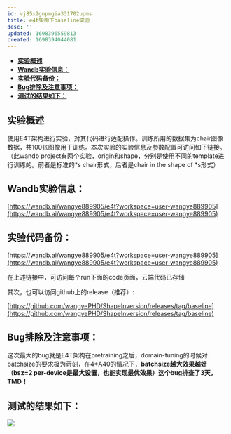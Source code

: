 ```yaml
---
id: vj85x2gnpmgia331702upms
title: e4t架构下baseline实验
desc: ''
updated: 1698396559813
created: 1698394044081
---
```

- [**实验概述**](#实验概述)
- [**Wandb实验信息**：](#wandb实验信息)
- [**实验代码备份：**](#实验代码备份)
- [**Bug排除及注意事项：**](#bug排除及注意事项)
- [**测试的结果如下：**](#测试的结果如下)




## **实验概述**
使用E4T架构进行实验，对其代码进行适配操作。训练所用的数据集为chair图像数据，共100张图像用于训练。本次实验的实验信息及参数配置可访问如下链接。（此wandb project有两个实验，origin和shape，分别是使用不同的template进行训练的。前者是标准的*s chair形式，后者是chair in the shape of *s形式）

## **Wandb实验信息**：

[https://wandb.ai/wangye889905/e4t?workspace=user-wangye889905](https://wandb.ai/wangye889905/e4t?workspace=user-wangye889905)

## **实验代码备份：**

[https://wandb.ai/wangye889905/e4t?workspace=user-wangye889905](https://wandb.ai/wangye889905/e4t?workspace=user-wangye889905)

在上述链接中，可访问每个run下面的code页面，云端代码已存储

其次，也可以访问github上的release（推荐）:

[https://github.com/wangyePHD/ShapeInversion/releases/tag/baseline](https://github.com/wangyePHD/ShapeInversion/releases/tag/baseline)

## **Bug排除及注意事项：**
这次最大的bug就是E4T架构在pretraining之后，domain-tuning的时候对batchsize的要求极为苛刻，在4*A40的情况下，**batchsize越大效果越好（bsz=2 per-device是最大设置，也能实现最优效果）这个bug排查了3天，TMD！**

## **测试的结果如下：**
![](/assets/images/2023-10-27-16-09-07.png)



